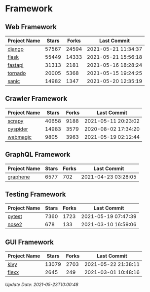 # Framework

## Web Framework
| Project Name | Stars | Forks | Last Commit |
| ------------ | ----- | ----- | ----------- |
| [django](https://github.com/django/django) | 57567 | 24594 | 2021-05-21 11:34:37 |
| [flask](https://github.com/pallets/flask) | 55449 | 14333 | 2021-05-21 15:56:18 |
| [fastapi](https://github.com/tiangolo/fastapi) | 31313 | 2181 | 2021-05-16 18:28:24 |
| [tornado](https://github.com/tornadoweb/tornado) | 20005 | 5368 | 2021-05-15 19:24:25 |
| [sanic](https://github.com/sanic-org/sanic) | 14982 | 1347 | 2021-05-20 12:35:19 |

## Crawler Framework
| Project Name | Stars | Forks | Last Commit |
| ------------ | ----- | ----- | ----------- |
| [scrapy](https://github.com/scrapy/scrapy) | 40658 | 9188 | 2021-05-11 20:23:02 |
| [pyspider](https://github.com/binux/pyspider) | 14983 | 3579 | 2020-08-02 17:34:20 |
| [webmagic](https://github.com/code4craft/webmagic) | 9805 | 3963 | 2021-05-19 02:12:44 |

## GraphQL Framework
| Project Name | Stars | Forks | Last Commit |
| ------------ | ----- | ----- | ----------- |
| [graphene](https://github.com/graphql-python/graphene) | 6577 | 702 | 2021-04-23 03:28:05 |

## Testing Framework
| Project Name | Stars | Forks | Last Commit |
| ------------ | ----- | ----- | ----------- |
| [pytest](https://github.com/pytest-dev/pytest) | 7360 | 1723 | 2021-05-19 07:47:39 |
| [nose2](https://github.com/nose-devs/nose2) | 678 | 133 | 2021-03-10 16:59:06 |

## GUI Framework
| Project Name | Stars | Forks | Last Commit |
| ------------ | ----- | ----- | ----------- |
| [kivy](https://github.com/kivy/kivy) | 13079 | 2703 | 2021-05-22 21:38:11 |
| [flexx](https://github.com/flexxui/flexx) | 2645 | 249 | 2021-03-01 10:48:16 |

*Update Date: 2021-05-23T10:00:48*